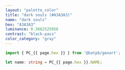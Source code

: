 ```yaml
---
layout: "palette_color"
title: "dark souls (#A3A3A3)"
name: "dark souls"
hex: "A3A3A3"
luminance: 0.3662525956
contrast: "black-pass"
color_category: "gray"
---
```


```typescript
import { PC_{{ page.hex }} } from '@batpb/genart';

let name: string = PC_{{ page.hex }}.NAME;
```
